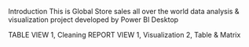 Introduction
     This is Global Store sales all over the world data analysis & visualization project developed by  Power BI Desktop


 TABLE VIEW
   1,  Cleaning
 REPORT VIEW
    1,  Visualization
    2,  Table & Matrix
